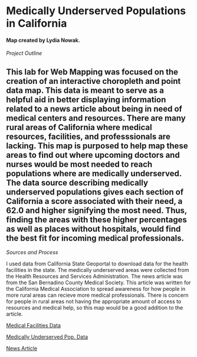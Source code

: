Medically Underserved Populations in California
====

#### Map created by Lydia Nowak. 

*Project Outline*

This lab for Web Mapping was focused on the creation of an interactive choropleth and point data map. This data is meant to serve as a helpful aid in better displaying information related to a news article about being in need of medical centers and resources. There are many rural areas of California where medical resources, facilities, and professsionals are lacking. This map is purposed to help map these areas to find out where upcoming doctors and nurses would be most needed to reach populations where are medically underserved. The data source describing medically underserved populations gives each section of California a score associated with their need, a 62.0 and higher signifying the most need. Thus, finding the areas with these higher percentages as well as places without hospitals, would find the best fit for incoming medical professionals.
---

*Sources and Process* 

I used data from California State Geoportal to download data for the health facilities in the state. The medically underserved areas were collected from the Health Resources and Services Administration. The news article was from the San Bernadino County Medical Society. This article was written for the California Medical Association to spread awareness for how people in more rural areas can recieve more medical professionals. There is concern for people in rural areas not having the appropriate amount of access to resources and medical help, so this map would be a good addition to the article.

<a href = "https://gis.data.ca.gov/datasets/3f0036c60fa04c9ea50251ba92913db8/explore">Medical Facilities Data</a>

<a href = "https://data.hrsa.gov/tools/shortage-area/mua-find">Medically Underserved Pop. Data</a>

<a href = "http://www.sbcms.org/news-events/sbcms-news-media/california-congressmen-introduce-bills-to-address-physician-shortage.aspx">News Article</a>
